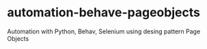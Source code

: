 # automation-behave-pageobjects
Automation with Python, Behav, Selenium using desing pattern Page Objects
